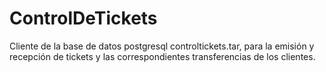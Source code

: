 # ControlDeTickets
Cliente de la base de datos postgresql controltickets.tar, para la emisión y recepción de tickets y las correspondientes transferencias de los clientes.
